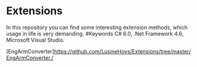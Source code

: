 # Extensions
In this repository you can find some interesting extension methods, which usage in life is very demanding.
#Keywords
C# 6.0, .Net Framework 4.6, Microsoft Visual Studio.

[EngArmConverter]https://github.com/LusineHovs/Extensions/tree/master/EngArmConverter./<br>




